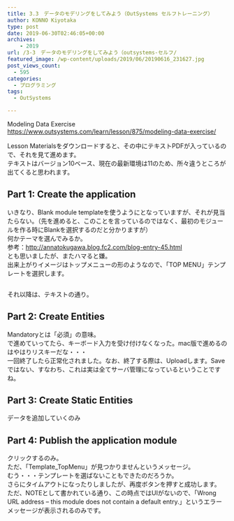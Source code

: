 ```yaml
---
title: 3.3　データのモデリングをしてみよう（OutSystems セルフトレーニング）
author: KONNO Kiyotaka
type: post
date: 2019-06-30T02:46:05+00:00
archives:
    - 2019
url: /3-3　データのモデリングをしてみよう（outsystems-セルフ/
featured_image: /wp-content/uploads/2019/06/20190616_231627.jpg
post_views_count:
  - 595
categories:
  - プログラミング
tags:
  - OutSystems

---
```

Modeling Data Exercise  
<a rel="noreferrer noopener" target="_blank" href="https://www.outsystems.com/learn/lesson/875/modeling-data-exercise/">https://www.outsystems.com/learn/lesson/875/modeling-data-exercise/</a>

Lesson Materialsをダウンロードすると、その中にテキストPDFが入っているので、それを見て進めます。  
テキストはバージョン10ベース、現在の最新環境は11のため、所々違うところが出てくると思われます。

## Part 1: Create the application

いきなり、Blank module templateを使うようにとなっていますが、それが見当たらない。（先を進めると、このことを言っているのではなく、最初のモジュールを作る時にBlankを選択するのだと分かりますが）  
何かテーマを選んでみるか。  
参考：<a rel="noreferrer noopener" target="_blank" href="http://annatokugawa.blog.fc2.com/blog-entry-45.html">http://annatokugawa.blog.fc2.com/blog-entry-45.html</a>  
とも思いましたが、またハマると嫌。  
出来上がりイメージはトップメニューの形のようなので、「TOP MENU」テンプレートを選択します。<figure class="wp-block-image">

<img src="https://i2.wp.com/www.programmers-office.ml/wp-content/uploads/2019/06/スクリーンショット-2019-06-30-10.09.08.png?ssl=1" alt="" class="wp-image-3013" srcset="https://i2.wp.com/www.programmers-office.ml/wp-content/uploads/2019/06/スクリーンショット-2019-06-30-10.09.08.png?w=640&ssl=1 640w, https://i2.wp.com/www.programmers-office.ml/wp-content/uploads/2019/06/スクリーンショット-2019-06-30-10.09.08.png?resize=300%2C244&ssl=1 300w" sizes="(max-width: 640px) 100vw, 640px" data-recalc-dims="1" /> </figure> 

それ以降は、テキストの通り。

## Part 2: Create Entities

Mandatoryとは「必須」の意味。  
で進めていってたら、キーボード入力を受け付けなくなった。mac版で進めるのはやはりリスキーだな・・・  
一回終了したら正常化されました。なお、終了する際は、Uploadします。Saveではない、すなわち、これは実は全てサーバ管理になっているということですね。

## Part 3: Create Static Entities

データを追加していくのみ

## Part 4: Publish the application module

クリックするのみ。  
ただ、「Template_TopMenu」が見つかりませんというメッセージ。  
むう・・・テンプレートを選ばないこともできたのだろうか。  
さらにタイムアウトになったりしましたが、再度ボタンを押すと成功します。  
ただ、NOTEとして書かれている通り、この時点ではUIがないので、「Wrong URL address &#8211; this module does not contain a default entry.」というエラーメッセージが表示されるのみです。